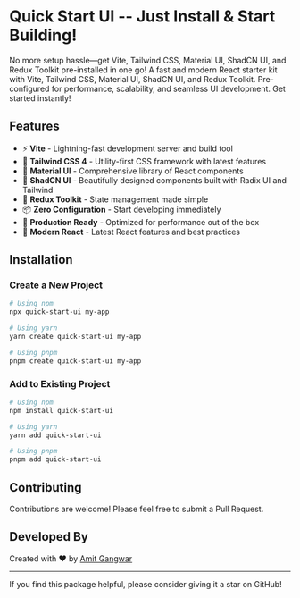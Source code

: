 # Quick Start UI -- Just Install & Start Building!

No more setup hassle—get Vite, Tailwind CSS, Material UI, ShadCN UI, and Redux Toolkit pre-installed in one go! A fast and modern React starter kit with Vite, Tailwind CSS, Material UI, ShadCN UI, and Redux Toolkit. Pre-configured for performance, scalability, and seamless UI development. Get started instantly!

## Features

- ⚡️ **Vite** - Lightning-fast development server and build tool
- 🎨 **Tailwind CSS 4** - Utility-first CSS framework with latest features
- 📱 **Material UI** - Comprehensive library of React components
- 🔮 **ShadCN UI** - Beautifully designed components built with Radix UI and Tailwind
- 🔄 **Redux Toolkit** - State management made simple
- 📦 **Zero Configuration** - Start developing immediately
- 🚀 **Production Ready** - Optimized for performance out of the box
- 🧩 **Modern React** - Latest React features and best practices

## Installation

### Create a New Project

```bash
# Using npm
npx quick-start-ui my-app

# Using yarn
yarn create quick-start-ui my-app

# Using pnpm
pnpm create quick-start-ui my-app
```

### Add to Existing Project

```bash
# Using npm
npm install quick-start-ui

# Using yarn
yarn add quick-start-ui

# Using pnpm
pnpm add quick-start-ui
```

## Contributing

Contributions are welcome! Please feel free to submit a Pull Request.

## Developed By

Created with ❤️ by [Amit Gangwar](https://github.com/Xerox563)

---

If you find this package helpful, please consider giving it a star on GitHub!
